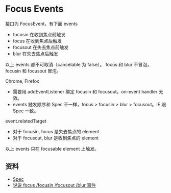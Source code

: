 # Focus Events

接口为 FocusEvent，有下面 events

- focusin 在收到焦点前触发
- focus 在收到焦点后触发
- focusout 在失去焦点前触发
- blur 在失去焦点后触发

以上 events 都不可取消（cancelable 为 false）。
focus 和 blur 不冒泡，focusin 和 focusout 冒泡。

Chrome, Firefox

- 需要用 addEventListener 绑定 focusin 和 focusout，on-event handler 无效。
- events 触发顺序和 Spec 不一样，focus > focusin > blur > focusout。IE 跟 Spec 一致。

event.relatedTarget

- 对于 focusin, focus 是失去焦点的 element
- 对于 focusout, blur 是收到焦点的 element

以上 events 只在 focusable element 上触发。


## 资料

- [Spec](https://w3c.github.io/uievents/#events-focusevent)
- [说说 focus /focusin /focusout /blur 事件](https://segmentfault.com/a/1190000003942014)
